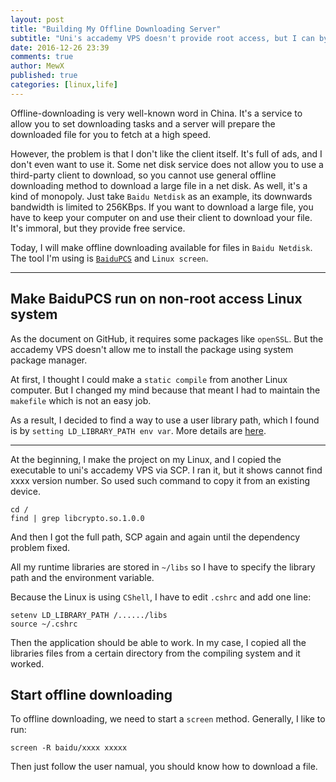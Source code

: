 ```yaml
---
layout: post
title: "Building My Offline Downloading Server"
subtitle: "Uni's accademy VPS doesn't provide root access, but I can bypass it :P"
date: 2016-12-26 23:39
comments: true
author: MewX
published: true
categories: [linux,life]
---
```


Offline-downloading is very well-known word in China. It's a service to allow you to set downloading tasks and a server will prepare the downloaded file for you to fetch at a high speed.

However, the problem is that I don't like the client itself. It's full of ads, and I don't even want to use it. Some net disk service does not allow you to use a third-party client to download, so you cannot use general offline downloading method to download a large file in a net disk. As well, it's a kind of monopoly. Just take `Baidu Netdisk` as an example, its downwards bandwidth is limited to 256KBps. If you want to download a large file, you have to keep your computer on and use their client to download your file. It's immoral, but they provide free service.

Today, I will make offline downloading available for files in `Baidu Netdisk`. The tool I'm using is [`BaiduPCS`](https://github.com/GangZhuo/BaiduPCS) and `Linux screen`.

----

## Make BaiduPCS run on non-root access Linux system

As the document on GitHub, it requires some packages like `openSSL`. But the accademy VPS doesn't allow me to install the package using system package manager.

At first, I thought I could make a `static compile` from another Linux computer. But I changed my mind because that meant I had to maintain the `makefile` which is not an easy job.

As a result, I decided to find a way to use a user library path, which I found is by `setting LD_LIBRARY_PATH env var`. More details are [here](http://www.tldp.org/HOWTO/Program-Library-HOWTO/).

----

At the beginning, I make the project on my Linux, and I copied the executable to uni's accademy VPS via SCP. I ran it, but it shows cannot find xxxx version number. So used such command to copy it from an existing device.

    cd /
    find | grep libcrypto.so.1.0.0

And then I got the full path, SCP again and again until the dependency problem fixed.

All my runtime libraries are stored in `~/libs` so I have to specify the library path and the environment variable.

Because the Linux is using `CShell`, I have to edit `.cshrc` and add one line:

    setenv LD_LIBRARY_PATH /....../libs
    source ~/.cshrc

Then the application should be able to work. In my case, I copied all the libraries files from a certain directory from the compiling system and it worked.

## Start offline downloading

To offline downloading, we need to start a `screen` method. Generally, I like to run:

    screen -R baidu/xxxx xxxxx

Then just follow the user namual, you should know how to download a file.



